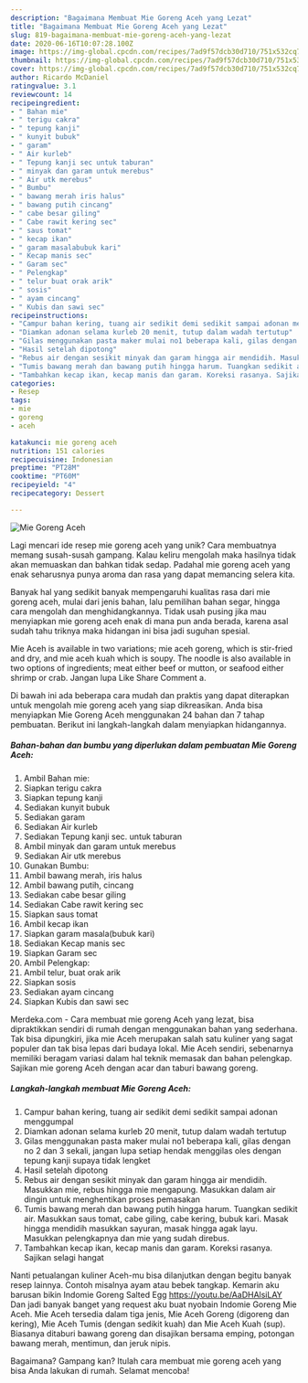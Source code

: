 ```yaml
---
description: "Bagaimana Membuat Mie Goreng Aceh yang Lezat"
title: "Bagaimana Membuat Mie Goreng Aceh yang Lezat"
slug: 819-bagaimana-membuat-mie-goreng-aceh-yang-lezat
date: 2020-06-16T10:07:28.100Z
image: https://img-global.cpcdn.com/recipes/7ad9f57dcb30d710/751x532cq70/mie-goreng-aceh-foto-resep-utama.jpg
thumbnail: https://img-global.cpcdn.com/recipes/7ad9f57dcb30d710/751x532cq70/mie-goreng-aceh-foto-resep-utama.jpg
cover: https://img-global.cpcdn.com/recipes/7ad9f57dcb30d710/751x532cq70/mie-goreng-aceh-foto-resep-utama.jpg
author: Ricardo McDaniel
ratingvalue: 3.1
reviewcount: 14
recipeingredient:
- " Bahan mie"
- " terigu cakra"
- " tepung kanji"
- " kunyit bubuk"
- " garam"
- " Air kurleb"
- " Tepung kanji sec untuk taburan"
- " minyak dan garam untuk merebus"
- " Air utk merebus"
- " Bumbu"
- " bawang merah iris halus"
- " bawang putih cincang"
- " cabe besar giling"
- " Cabe rawit kering sec"
- " saus tomat"
- " kecap ikan"
- " garam masalabubuk kari"
- " Kecap manis sec"
- " Garam sec"
- " Pelengkap"
- " telur buat orak arik"
- " sosis"
- " ayam cincang"
- " Kubis dan sawi sec"
recipeinstructions:
- "Campur bahan kering, tuang air sedikit demi sedikit sampai adonan menggumpal"
- "Diamkan adonan selama kurleb 20 menit, tutup dalam wadah tertutup"
- "Gilas menggunakan pasta maker mulai no1 beberapa kali, gilas dengan no 2 dan 3 sekali, jangan lupa setiap hendak menggilas oles dengan tepung kanji supaya tidak lengket"
- "Hasil setelah dipotong"
- "Rebus air dengan sesikit minyak dan garam hingga air mendidih. Masukkan mie, rebus hingga mie mengapung. Masukkan dalam air dingin untuk menghentikan proses pemasakan"
- "Tumis bawang merah dan bawang putih hingga harum. Tuangkan sedikit air. Masukkan saus tomat, cabe giling, cabe kering, bubuk kari. Masak hingga mendidih masukkan sayuran, masak hingga agak layu. Masukkan pelengkapnya dan mie yang sudah direbus."
- "Tambahkan kecap ikan, kecap manis dan garam. Koreksi rasanya. Sajikan selagi hangat"
categories:
- Resep
tags:
- mie
- goreng
- aceh

katakunci: mie goreng aceh 
nutrition: 151 calories
recipecuisine: Indonesian
preptime: "PT28M"
cooktime: "PT60M"
recipeyield: "4"
recipecategory: Dessert

---
```



![Mie Goreng Aceh](https://img-global.cpcdn.com/recipes/7ad9f57dcb30d710/751x532cq70/mie-goreng-aceh-foto-resep-utama.jpg)

Lagi mencari ide resep mie goreng aceh yang unik? Cara membuatnya memang susah-susah gampang. Kalau keliru mengolah maka hasilnya tidak akan memuaskan dan bahkan tidak sedap. Padahal mie goreng aceh yang enak seharusnya punya aroma dan rasa yang dapat memancing selera kita.

Banyak hal yang sedikit banyak mempengaruhi kualitas rasa dari mie goreng aceh, mulai dari jenis bahan, lalu pemilihan bahan segar, hingga cara mengolah dan menghidangkannya. Tidak usah pusing jika mau menyiapkan mie goreng aceh enak di mana pun anda berada, karena asal sudah tahu triknya maka hidangan ini bisa jadi suguhan spesial.

Mie Aceh is available in two variations; mie aceh goreng, which is stir-fried and dry, and mie aceh kuah which is soupy. The noodle is also available in two options of ingredients; meat either beef or mutton, or seafood either shrimp or crab. Jangan lupa Like Share Comment a.


Di bawah ini ada beberapa cara mudah dan praktis yang dapat diterapkan untuk mengolah mie goreng aceh yang siap dikreasikan. Anda bisa menyiapkan Mie Goreng Aceh menggunakan 24 bahan dan 7 tahap pembuatan. Berikut ini langkah-langkah dalam menyiapkan hidangannya.

<!--inarticleads1-->

##### Bahan-bahan dan bumbu yang diperlukan dalam pembuatan Mie Goreng Aceh:

1. Ambil  Bahan mie:
1. Siapkan  terigu cakra
1. Siapkan  tepung kanji
1. Sediakan  kunyit bubuk
1. Sediakan  garam
1. Sediakan  Air kurleb
1. Sediakan  Tepung kanji sec. untuk taburan
1. Ambil  minyak dan garam untuk merebus
1. Sediakan  Air utk merebus
1. Gunakan  Bumbu:
1. Ambil  bawang merah, iris halus
1. Ambil  bawang putih, cincang
1. Sediakan  cabe besar giling
1. Sediakan  Cabe rawit kering sec
1. Siapkan  saus tomat
1. Ambil  kecap ikan
1. Siapkan  garam masala(bubuk kari)
1. Sediakan  Kecap manis sec
1. Siapkan  Garam sec
1. Ambil  Pelengkap:
1. Ambil  telur, buat orak arik
1. Siapkan  sosis
1. Sediakan  ayam cincang
1. Siapkan  Kubis dan sawi sec


Merdeka.com - Cara membuat mie goreng Aceh yang lezat, bisa dipraktikkan sendiri di rumah dengan menggunakan bahan yang sederhana. Tak bisa dipungkiri, jika mie Aceh merupakan salah satu kuliner yang sagat populer dan tak bisa lepas dari budaya lokal. Mie Aceh sendiri, sebenarnya memiliki beragam variasi dalam hal teknik memasak dan bahan pelengkap. Sajikan mie goreng Aceh dengan acar dan taburi bawang goreng. 

<!--inarticleads2-->

##### Langkah-langkah membuat Mie Goreng Aceh:

1. Campur bahan kering, tuang air sedikit demi sedikit sampai adonan menggumpal
1. Diamkan adonan selama kurleb 20 menit, tutup dalam wadah tertutup
1. Gilas menggunakan pasta maker mulai no1 beberapa kali, gilas dengan no 2 dan 3 sekali, jangan lupa setiap hendak menggilas oles dengan tepung kanji supaya tidak lengket
1. Hasil setelah dipotong
1. Rebus air dengan sesikit minyak dan garam hingga air mendidih. Masukkan mie, rebus hingga mie mengapung. Masukkan dalam air dingin untuk menghentikan proses pemasakan
1. Tumis bawang merah dan bawang putih hingga harum. Tuangkan sedikit air. Masukkan saus tomat, cabe giling, cabe kering, bubuk kari. Masak hingga mendidih masukkan sayuran, masak hingga agak layu. Masukkan pelengkapnya dan mie yang sudah direbus.
1. Tambahkan kecap ikan, kecap manis dan garam. Koreksi rasanya. Sajikan selagi hangat


Nanti petualangan kuliner Aceh-mu bisa dilanjutkan dengan begitu banyak resep lainnya. Contoh misalnya ayam atau bebek tangkap. Kemarin aku barusan bikin Indomie Goreng Salted Egg https://youtu.be/AaDHAlsiLAY Dan jadi banyak banget yang request aku buat nyobain Indomie Goreng Mie Aceh. Mie Aceh tersedia dalam tiga jenis, Mie Aceh Goreng (digoreng dan kering), Mie Aceh Tumis (dengan sedikit kuah) dan Mie Aceh Kuah (sup). Biasanya ditaburi bawang goreng dan disajikan bersama emping, potongan bawang merah, mentimun, dan jeruk nipis. 

Bagaimana? Gampang kan? Itulah cara membuat mie goreng aceh yang bisa Anda lakukan di rumah. Selamat mencoba!
